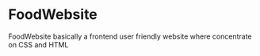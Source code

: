 # FoodWebsite
FoodWebsite basically a frontend  user friendly website where concentrate on CSS and HTML
